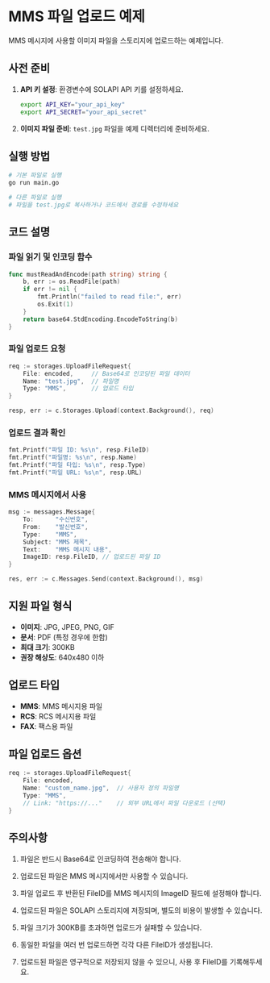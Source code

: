 # MMS 파일 업로드 예제

MMS 메시지에 사용할 이미지 파일을 스토리지에 업로드하는 예제입니다.

## 사전 준비

1. **API 키 설정**: 환경변수에 SOLAPI API 키를 설정하세요.
   ```bash
   export API_KEY="your_api_key"
   export API_SECRET="your_api_secret"
   ```

2. **이미지 파일 준비**: `test.jpg` 파일을 예제 디렉터리에 준비하세요.

## 실행 방법

```bash
# 기본 파일로 실행
go run main.go

# 다른 파일로 실행
# 파일을 test.jpg로 복사하거나 코드에서 경로를 수정하세요
```

## 코드 설명

### 파일 읽기 및 인코딩 함수

```go
func mustReadAndEncode(path string) string {
    b, err := os.ReadFile(path)
    if err != nil {
        fmt.Println("failed to read file:", err)
        os.Exit(1)
    }
    return base64.StdEncoding.EncodeToString(b)
}
```

### 파일 업로드 요청

```go
req := storages.UploadFileRequest{
    File: encoded,     // Base64로 인코딩된 파일 데이터
    Name: "test.jpg",  // 파일명
    Type: "MMS",       // 업로드 타입
}

resp, err := c.Storages.Upload(context.Background(), req)
```

### 업로드 결과 확인

```go
fmt.Printf("파일 ID: %s\n", resp.FileID)
fmt.Printf("파일명: %s\n", resp.Name)
fmt.Printf("파일 타입: %s\n", resp.Type)
fmt.Printf("파일 URL: %s\n", resp.URL)
```

### MMS 메시지에서 사용

```go
msg := messages.Message{
    To:      "수신번호",
    From:    "발신번호",
    Type:    "MMS",
    Subject: "MMS 제목",
    Text:    "MMS 메시지 내용",
    ImageID: resp.FileID, // 업로드된 파일 ID
}

res, err := c.Messages.Send(context.Background(), msg)
```

## 지원 파일 형식

- **이미지**: JPG, JPEG, PNG, GIF
- **문서**: PDF (특정 경우에 한함)
- **최대 크기**: 300KB
- **권장 해상도**: 640x480 이하

## 업로드 타입

- **MMS**: MMS 메시지용 파일
- **RCS**: RCS 메시지용 파일
- **FAX**: 팩스용 파일

## 파일 업로드 옵션

```go
req := storages.UploadFileRequest{
    File: encoded,
    Name: "custom_name.jpg",  // 사용자 정의 파일명
    Type: "MMS",
    // Link: "https://..."    // 외부 URL에서 파일 다운로드 (선택)
}
```

## 주의사항

1. 파일은 반드시 Base64로 인코딩하여 전송해야 합니다.

2. 업로드된 파일은 MMS 메시지에서만 사용할 수 있습니다.

3. 파일 업로드 후 반환된 FileID를 MMS 메시지의 ImageID 필드에 설정해야 합니다.

4. 업로드된 파일은 SOLAPI 스토리지에 저장되며, 별도의 비용이 발생할 수 있습니다.

5. 파일 크기가 300KB를 초과하면 업로드가 실패할 수 있습니다.

6. 동일한 파일을 여러 번 업로드하면 각각 다른 FileID가 생성됩니다.

7. 업로드된 파일은 영구적으로 저장되지 않을 수 있으니, 사용 후 FileID를 기록해두세요.
